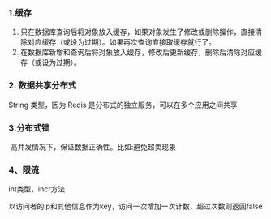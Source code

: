 ### 1.缓存 

1. 只在数据库查询后将对象放入缓存，如果对象发生了修改或删除操作，直接清除对应缓存（或设为过期）。如果再次查询直接取缓存就行了。
2. 在数据库新增和查询后将对象放入缓存，修改后更新缓存，删除后清除对应缓存（或设为过期）。

### 2. 数据共享分布式

String 类型，因为 Redis 是分布式的独立服务，可以在多个应用之间共享

### 3.分布式锁

​	高并发情况下，保证数据正确性。比如:避免超卖现象

### 4、限流

int类型，incr方法

以访问者的ip和其他信息作为key，访问一次增加一次计数，超过次数则返回false